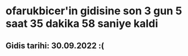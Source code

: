 # ofarukbicer'in gidisine son 3 gun 5 saat 35 dakika 58 saniye kaldi

## Gidis tarihi: 30.09.2022 :(